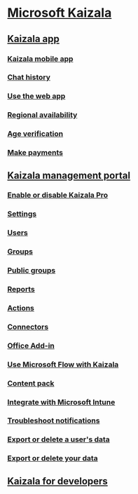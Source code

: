 
  

# [Microsoft Kaizala](kaizala-overview.md)
## [Kaizala app](kaizala-app.md)
### [Kaizala mobile app](kaizala-mobile-app.md)
### [Chat history](chat-history.md)
### [Use the web app](use-the-web-app.md)
### [Regional availability](regional-availability.md)
### [Age verification](age-verification.md)
### [Make payments](make-payments.md)
## [Kaizala management portal](kaizala-management-portal.md)
### [Enable or disable Kaizala Pro](enable-disable-kaizala.md)
### [Settings](settings.md)
### [Users](users.md)
### [Groups](groups.md)
### [Public groups](public-groups.md)
### [Reports](reports.md)
### [Actions](actions.md)
### [Connectors](connectors.md)
### [Office Add-in](office-add-in.md)
### [Use Microsoft Flow with Kaizala](use-microsoft-flow-with-kaizala.md)
### [Content pack](content-pack.md)
### [Integrate with Microsoft Intune](integrate-with-microsoft-intune.md)
### [Troubleshoot notifications](troubleshoot-notifications.md)
### [Export or delete a user's data](export-or-delete-a-user-s-data.md)
### [Export or delete your data](export-or-delete-your-data.md)
## [Kaizala for developers](kaizala-for-developers.md)

